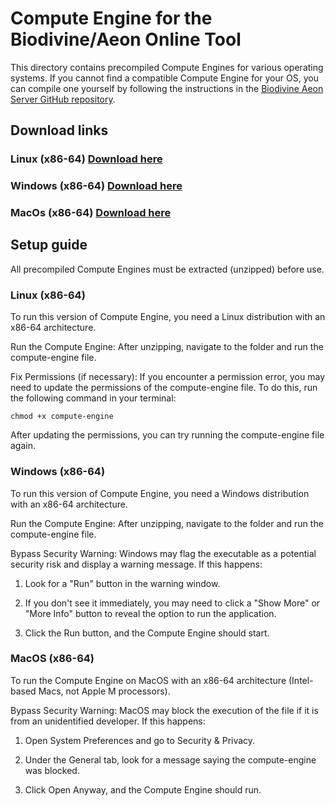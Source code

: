 # Compute Engine for the Biodivine/Aeon Online Tool

This directory contains precompiled Compute Engines for various operating systems. If you cannot find a compatible Compute Engine for your OS, you can compile one yourself by following the instructions in the <a href="https://github.com/sybila/biodivine-aeon-server">Biodivine Aeon Server GitHub repository</a>.

## Download links

### Linux (x86-64) <a href="https://github.com/sybila/biodivine-control-tool/raw/refs/heads/main/AeonOnlineTool/ComputeEngine/Linux-x86-64bit-Compute-Engine.zip">Download here</a>

### Windows (x86-64) <a href="https://github.com/sybila/biodivine-control-tool/raw/refs/heads/main/AeonOnlineTool/ComputeEngine/Windows-x86-64bit-Compute-Engine.zip">Download here</a>

### MacOs (x86-64) <a href="https://github.com/sybila/biodivine-control-tool/raw/refs/heads/main/AeonOnlineTool/ComputeEngine/MacOs-x86-64bit-Compute-Engine.zip">Download here</a>

## Setup guide

All precompiled Compute Engines must be extracted (unzipped) before use.

### Linux (x86-64)

To run this version of Compute Engine, you need a Linux distribution with an x86-64 architecture.

Run the Compute Engine: After unzipping, navigate to the folder and run the compute-engine file.

Fix Permissions (if necessary): If you encounter a permission error, you may need to update the permissions of the compute-engine file. To do this, run the following command in your terminal:

    chmod +x compute-engine

After updating the permissions, you can try running the compute-engine file again.

### Windows (x86-64)

To run this version of Compute Engine, you need a Windows distribution with an x86-64 architecture.

Run the Compute Engine: After unzipping, navigate to the folder and run the compute-engine file.

Bypass Security Warning: Windows may flag the executable as a potential security risk and display a warning message. If this happens:

1) Look for a "Run" button in the warning window.

2) If you don't see it immediately, you may need to click a "Show More" or "More Info" button to reveal the option to run the application.

3) Click the Run button, and the Compute Engine should start.

### MacOS (x86-64)

To run the Compute Engine on MacOS with an x86-64 architecture (Intel-based Macs, not Apple M processors).

Bypass Security Warning: MacOS may block the execution of the file if it is from an unidentified developer. If this happens:

1) Open System Preferences and go to Security & Privacy.

2) Under the General tab, look for a message saying the compute-engine was blocked.

3) Click Open Anyway, and the Compute Engine should run.


